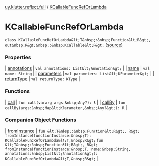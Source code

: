 [uy.klutter.reflect.full](../index.md) / [KCallableFuncRefOrLambda](.)


# KCallableFuncRefOrLambda

`class KCallableFuncRefOrLambda&lt;T&nbsp;:&nbsp;Function&lt;R&gt;, out&nbsp;R&gt;&nbsp;:&nbsp;KCallable&lt;R&gt;` [(source)](https://github.com/kohesive/klutter/blob/master/reflect-full-jdk6/src/main/kotlin/uy/klutter/reflect/full/KT-9005.kt#L9)



### Properties


| [annotations](annotations.md) | `val annotations: List&lt;Annotation&gt;` |
| [name](name.md) | `val name: String` |
| [parameters](parameters.md) | `val parameters: List&lt;KParameter&gt;` |
| [returnType](return-type.md) | `val returnType: KType` |


### Functions


| [call](call.md) | `fun call(vararg args:&nbsp;Any?): R` |
| [callBy](call-by.md) | `fun callBy(args:&nbsp;Map&lt;KParameter,&nbsp;Any?&gt;): R` |


### Companion Object Functions


| [fromInstance](from-instance.md) | `fun &lt;T&nbsp;:&nbsp;Function&lt;R&gt;, R&gt; fromInstance(functionInstance:&nbsp;T): KCallableFuncRefOrLambda&lt;T,&nbsp;R&gt;`
`fun &lt;T&nbsp;:&nbsp;Function&lt;R&gt;, R&gt; fromInstance(functionInstance:&nbsp;T, name:&nbsp;String, annotations:&nbsp;List&lt;Annotation&gt;): KCallableFuncRefOrLambda&lt;T,&nbsp;R&gt;` |

